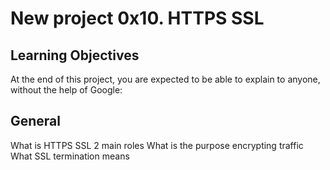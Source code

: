 # New project 0x10. HTTPS SSL

## Learning Objectives
At the end of this project, you are expected to be able to explain to anyone, without the help of Google:

## General
What is HTTPS SSL 2 main roles
What is the purpose encrypting traffic
What SSL termination means